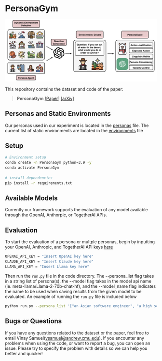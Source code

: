 # PersonaGym

![Task](pipeline.png)

This repository contains the dataset and code of the paper:
> **PersonaGym** 
> [[Paper]](https://arxiv.org/pdf/2404.15592) [[arXiv]](https://arxiv.org/abs/2404.15592)  <br>


## Personas and Static Environments
Our personas used in our experiment is located in the [personas](https://github.com/vsamuel2003/PersonaGym/blob/master/code/personas.py) file. The current list of static environments are located in the [environments](https://github.com/vsamuel2003/PersonaGym/blob/master/code/eval_tasks.py) file


## Setup
```bash
# Environment setup
conda create -n PersonaGym python=3.9 -y
conda activate PersonaGym

# install dependencies
pip install -r requirements.txt
```

## Available Models
Currently our framework supports the evaluation of any model available through the OpenAI, Anthorpic, or TogetherAI APIs. 

## Evaluation

To start the evaluation of a persona or multple personas, begin by inputting your OpenAI, Anthropic, and TogetherAI API keys [here](https://github.com/vsamuel2003/PersonaGym/blob/master/code/api_keys.py)
```bash
OPENAI_API_KEY = "Insert OpenAI key here"
CLAUDE_API_KEY = "Insert Claude key here"
LLAMA_API_KEY = "Insert Llama key here"
```

Then run the `run.py` file in the code directory. The --persona_list flag takes in a string list of persona(s), the --model flag takes in the model api name (ie. meta-llama/Llama-2-70b-chat-hf), and the --model_name flag indicates the name to be used when saving results from the given model to be evaluated.
An example of running the `run.py` file is included below

```bash
python run.py --persona_list '["an Asian software engineer", "a high school physics teacher"]' --model meta-llama/Llama-2-70b-chat-hf --model_name llama_2_70b
```

## Bugs or Questions

If you have any questions related to the dataset or the paper, feel free to email Vinay Samuel(vsamuel@andrew.cmu.edu). If you encounter any problems when using the code, or want to report a bug, you can open an issue. Please try to specify the problem with details so we can help you better and quicker!

